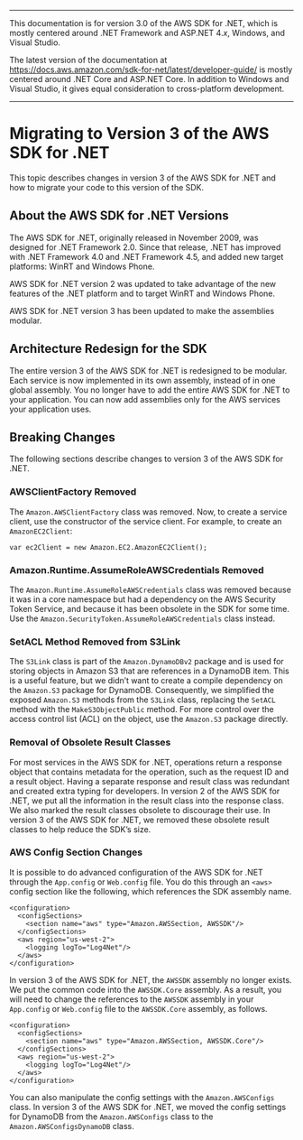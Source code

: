 --------

This documentation is for version 3\.0 of the AWS SDK for \.NET, which is mostly centered around \.NET Framework and ASP\.NET 4\.*x*, Windows, and Visual Studio\.

The latest version of the documentation at [https://docs\.aws\.amazon\.com/sdk\-for\-net/latest/developer\-guide/](../../latest/developer-guide/welcome.html) is mostly centered around \.NET Core and ASP\.NET Core\. In addition to Windows and Visual Studio, it gives equal consideration to cross\-platform development\.

--------

# Migrating to Version 3 of the AWS SDK for \.NET<a name="migration-v3"></a>

This topic describes changes in version 3 of the AWS SDK for \.NET and how to migrate your code to this version of the SDK\.

## About the AWS SDK for \.NET Versions<a name="net-dg-migrate-v3-intro"></a>

The AWS SDK for \.NET, originally released in November 2009, was designed for \.NET Framework 2\.0\. Since that release, \.NET has improved with \.NET Framework 4\.0 and \.NET Framework 4\.5, and added new target platforms: WinRT and Windows Phone\.

AWS SDK for \.NET version 2 was updated to take advantage of the new features of the \.NET platform and to target WinRT and Windows Phone\.

AWS SDK for \.NET version 3 has been updated to make the assemblies modular\.

## Architecture Redesign for the SDK<a name="net-dg-migrate-v3-arch"></a>

The entire version 3 of the AWS SDK for \.NET is redesigned to be modular\. Each service is now implemented in its own assembly, instead of in one global assembly\. You no longer have to add the entire AWS SDK for \.NET to your application\. You can now add assemblies only for the AWS services your application uses\.

## Breaking Changes<a name="net-dg-migrate-v3-breaking"></a>

The following sections describe changes to version 3 of the AWS SDK for \.NET\.

### AWSClientFactory Removed<a name="awsclientfactory-removed"></a>

The `Amazon.AWSClientFactory` class was removed\. Now, to create a service client, use the constructor of the service client\. For example, to create an `AmazonEC2Client`:

```
var ec2Client = new Amazon.EC2.AmazonEC2Client();
```

### Amazon\.Runtime\.AssumeRoleAWSCredentials Removed<a name="assumeroleawscredentials-removed"></a>

The `Amazon.Runtime.AssumeRoleAWSCredentials` class was removed because it was in a core namespace but had a dependency on the AWS Security Token Service, and because it has been obsolete in the SDK for some time\. Use the `Amazon.SecurityToken.AssumeRoleAWSCredentials` class instead\.

### SetACL Method Removed from S3Link<a name="setacl-removed"></a>

The `S3Link` class is part of the `Amazon.DynamoDBv2` package and is used for storing objects in Amazon S3 that are references in a DynamoDB item\. This is a useful feature, but we didn’t want to create a compile dependency on the `Amazon.S3` package for DynamoDB\. Consequently, we simplified the exposed `Amazon.S3` methods from the `S3Link` class, replacing the `SetACL` method with the `MakeS3ObjectPublic` method\. For more control over the access control list \(ACL\) on the object, use the `Amazon.S3` package directly\.

### Removal of Obsolete Result Classes<a name="result-classes-removed"></a>

For most services in the AWS SDK for \.NET, operations return a response object that contains metadata for the operation, such as the request ID and a result object\. Having a separate response and result class was redundant and created extra typing for developers\. In version 2 of the AWS SDK for \.NET, we put all the information in the result class into the response class\. We also marked the result classes obsolete to discourage their use\. In version 3 of the AWS SDK for \.NET, we removed these obsolete result classes to help reduce the SDK’s size\.

### AWS Config Section Changes<a name="configs-changes"></a>

It is possible to do advanced configuration of the AWS SDK for \.NET through the `App.config` or `Web.config` file\. You do this through an `<aws>` config section like the following, which references the SDK assembly name\.

```
<configuration>
  <configSections>
    <section name="aws" type="Amazon.AWSSection, AWSSDK"/>
  </configSections>
  <aws region="us-west-2">
    <logging logTo="Log4Net"/>
  </aws>
</configuration>
```

In version 3 of the AWS SDK for \.NET, the `AWSSDK` assembly no longer exists\. We put the common code into the `AWSSDK.Core` assembly\. As a result, you will need to change the references to the `AWSSDK` assembly in your `App.config` or `Web.config` file to the `AWSSDK.Core` assembly, as follows\.

```
<configuration>
  <configSections>
    <section name="aws" type="Amazon.AWSSection, AWSSDK.Core"/>
  </configSections>
  <aws region="us-west-2">
    <logging logTo="Log4Net"/>
  </aws>
</configuration>
```

You can also manipulate the config settings with the `Amazon.AWSConfigs` class\. In version 3 of the AWS SDK for \.NET, we moved the config settings for DynamoDB from the `Amazon.AWSConfigs` class to the `Amazon.AWSConfigsDynamoDB` class\.
